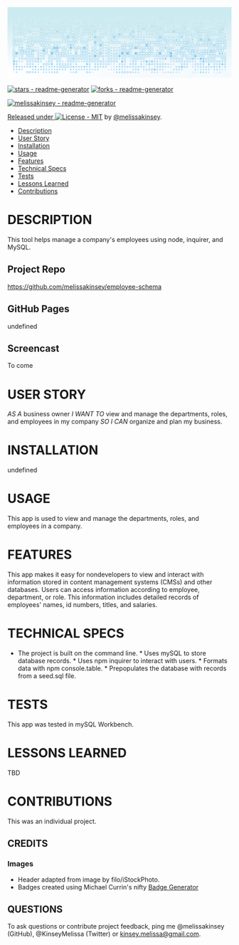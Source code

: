 
	
![readme-header](assets/readme-header.png)
	
[![stars - readme-generator](https://img.shields.io/github/stars/melissakinsey/readme-generator?style=social)](https://github.com/melissakinsey/readme-generator)
[![forks - readme-generator](https://img.shields.io/github/forks/melissakinsey/readme-generator?style=social)](https://github.com/melissakinsey/readme-generator)

[![melissakinsey - readme-generator](https://img.shields.io/static/v1?label=melissakinsey&message=readme-generator&color=blue&logo=github)](https://github.com/melissakinsey/readme-generator)
<div align="center">
</div>

[Released under ![License - MIT](https://img.shields.io/badge/License-MIT-blue)](#license) by [@melissakinsey](https://github.com/melissakinsey).	
	
* [Description](#Description)
* [User Story](#User_Story)
* [Installation](#Installation)
* [Usage](#Usage)
* [Features](#Features)
* [Technical Specs](#Technical_Specs)
* [Tests](#Tests)
* [Lessons Learned](#Lessons_Learned)
* [Contributions](#Contributions)

	
# DESCRIPTION
This tool helps manage a company's employees using node, inquirer, and MySQL.

## Project Repo 
https://github.com/melissakinsey/employee-schema 
	
## GitHub Pages 
undefined
	
## Screencast
To come
	
# USER STORY
*AS A* business owner *I WANT TO* view and manage the departments, roles, and employees in my company *SO I CAN* organize and plan my business.
	
# INSTALLATION
undefined
	
# USAGE
This app is used to view and manage the departments, roles, and employees in a company.
	
# FEATURES
This app makes it easy for nondevelopers to view and interact with information stored in content management systems (CMSs) and other databases. Users can access information according to employee, department, or role. This information includes detailed records of employees' names, id numbers, titles, and salaries.
	
# TECHNICAL SPECS
* The project is built on the command line. * Uses mySQL to store database records. * Uses npm inquirer to interact with users. * Formats data with npm console.table. * Prepopulates the database with records from a seed.sql file.
	
# TESTS
This app was tested in mySQL Workbench.
	
# LESSONS LEARNED 
TBD

# CONTRIBUTIONS
This was an individual project.
	
## CREDITS
### Images
* Header adapted from image by filo/iStockPhoto.  
* Badges created using Michael Currin's nifty [Badge Generator](https://michaelcurrin.github.io/badge-generator/#/repo)  

## QUESTIONS
To ask questions or contribute project feedback, ping me @melissakinsey (GitHub), @KinseyMelissa (Twitter) or kinsey.melissa@gmail.com.

